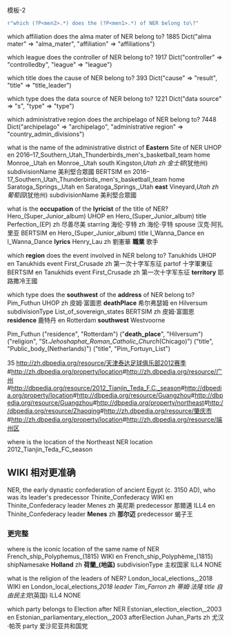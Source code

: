 模板-2
```jl
r"which (?P<men2>.*) does the (?P<men1>.*) of NER belong to\?"
```

which affiliation does the alma mater of NER belong to?
1885 Dict("alma mater" => "alma_mater", "affiliation" => "affiliations")

which league does the controller of NER belong to?
1917 Dict("controller" => "controlledby", "league" => "league")

which title does the cause of NER belong to?
393	Dict("cause" => "result", "title" => "title_leader")


which type does the data source of NER belong to?
1221	Dict("data source" => "s", "type" => "type")

which administrative region does the archipelago of NER belong to?
7448	Dict("archipelago" => "archipelago", "administrative region" => "country_admin_divisions")


what is the name of the administrative district of **Eastern** Site of NER
UHOP
en	2016–17_Southern_Utah_Thunderbirds_men's_basketball_team	home	Monroe,_Utah
en	Monroe,_Utah	south	Kingston,_Utah
zh	金士顿_(犹他州)	subdivisionName	美利堅合眾國
BERTSIM
en	2016–17_Southern_Utah_Thunderbirds_men's_basketball_team	home	Saratoga_Springs,_Utah
en	Saratoga_Springs,_Utah	**east**	Vineyard,_Utah
zh	葡萄园_(犹他州)	subdivisionName	美利堅合眾國

what is the **occupation** of the **lyricist** of the title of NER?	Hero_(Super_Junior_album)
UHOP
en	Hero_(Super_Junior_album)	title	Perfection_(EP)
zh	尽善尽美	starring	海伦·亨特
zh	海伦·亨特	spouse	汉克·阿扎里亚
BERTSIM
en	Hero_(Super_Junior_album)	title	I_Wanna_Dance
en	I_Wanna_Dance	**lyrics**	Henry_Lau
zh	劉憲華	**職業**	歌手

which **region** does the event involved in NER belong to?	Tanukhids
UHOP
en	Tanukhids	event	First_Crusade
zh	第一次十字军东征	partof	十字軍東征
BERTSIM
en	Tanukhids	event	First_Crusade
zh	第一次十字军东征	**territory**	耶路撒冷王國

which type does the **southwest** of the **address** of NER belong to?	Pim_Futhun
UHOP
zh	皮姆·富圖恩	**deathPlace**	希尔弗瑟姆
en	Hilversum	subdivisionType	List_of_sovereign_states
BERTSIM
zh	皮姆·富圖恩	**residence**	鹿特丹
en	Rotterdam	**southwest**	Westvoorne

Pim_Futhun
 ("residence", "Rotterdam")
 ("**death_place**", "Hilversum")
 ("religion", "St._Jehoshaphat_Roman_Catholic_Church_(Chicago)")
 ("title", "Public_body_(Netherlands)")
 ("title", "Pim_Fortuyn_List")


 35	<http://zh.dbpedia.org/resource/天津泰达足球俱乐部2012赛季>#<http://zh.dbpedia.org/property/location>#<http://zh.dbpedia.org/resource/广州>
 #<http://dbpedia.org/resource/2012_Tianjin_Teda_F.C._season>#<http://dbpedia.org/property/location>#<http://dbpedia.org/resource/Guangzhou>#<http://dbpedia.org/resource/Guangzhou>#<http://dbpedia.org/property/northeast>#<http://dbpedia.org/resource/Zhaoqing>#<http://zh.dbpedia.org/resource/肇庆市>#<http://zh.dbpedia.org/property/location>#<http://zh.dbpedia.org/resource/端州区>


where is the location of the Northeast NER location	2012_Tianjin_Teda_FC_season



## WIKI 相对更准确
NER, the early dynastic confederation of ancient Egypt (c. 3150 AD), who was its leader's predecessor	Thinite_Confederacy
WIKI
en	Thinite_Confederacy	leader	Menes
zh	美尼斯	predecessor	那爾邁
ILL4
en	Thinite_Confederacy	leader	**Menes**
zh	**那尔迈**	predecessor	蝎子王

### 更完整
where is the iconic location of the same name of NER	French_ship_Polyphemus_(1815)
WIKI
en	French_ship_Polyphème_(1815)	shipNamesake	**Holland**
zh	**荷蘭_(地區)**	subdivisionType	主权国家
ILL4
NONE

what is the religion of the leaders of NER?	London_local_elections,_2018
WIKI
en	London_local_elections,_2018	leader	Tim_Farron
zh	蒂姆·法隆	title	自由民主党_(英国)
ILL4
NONE

which party belongs to Election after NER	Estonian_election_election,_2003
en	Estonian_parliamentary_election,_2003	afterElection	Juhan_Parts
zh	尤汉·帕茨	party	爱沙尼亚共和国党